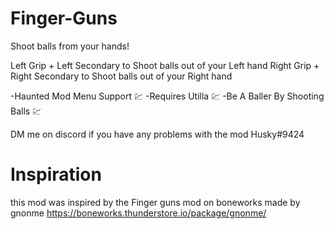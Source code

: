 # Finger-Guns
Shoot balls from your hands!

Left Grip + Left Secondary to Shoot balls out of your Left hand
Right Grip + Right Secondary to Shoot balls out of your Right hand

-Haunted Mod Menu Support 💹
-Requires Utilla 💹
-Be A Baller By Shooting Balls 💹

DM me on discord if you have any problems with the mod Husky#9424

# Inspiration
this mod was inspired by the Finger guns mod on boneworks made by gnonme
https://boneworks.thunderstore.io/package/gnonme/
